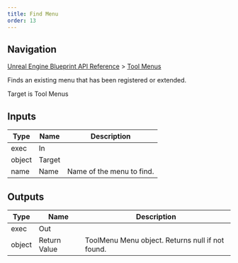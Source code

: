 ```yaml
---
title: Find Menu
order: 13
---
```

## Navigation

[Unreal Engine Blueprint API Reference](https://dev.epicgames.com/documentation/en-us/unreal-engine/BlueprintAPI) > [Tool Menus](https://dev.epicgames.com/documentation/en-us/unreal-engine/BlueprintAPI/ToolMenus)

Finds an existing menu that has been registered or extended.

Target is Tool Menus

## Inputs

| Type | Name | Description |
| --- | --- | --- |
| exec | In |  |
| object | Target |  |
| name | Name | Name of the menu to find. |

## Outputs

| Type | Name | Description |
| --- | --- | --- |
| exec | Out |  |
| object | Return Value | ToolMenu Menu object. Returns null if not found. |
